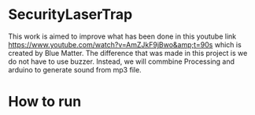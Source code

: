 # SecurityLaserTrap
This work is aimed to improve what has been done in this youtube link 
https://www.youtube.com/watch?v=AmZJkF9jBwo&amp;t=90s which is created by Blue Matter. The difference that was made in this project is
we do not have to use buzzer. Instead, we will commbine Processing and arduino to generate sound from mp3 file.

# How to run
